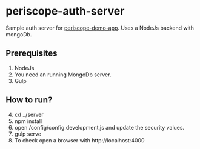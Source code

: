 # periscope-auth-server
Sample auth server for [periscope-demo-app](https://github.com/privosoft/periscope-demo-app).
Uses a NodeJs backend with mongoDb.
## Prerequisites
1. NodeJs
2. You need an running MongoDb server.
3. Gulp

## How to run?

4. cd ../server
5. npm install
6. open /config/config.development.js and update the security values.
7. gulp serve
8. To check open a browser with http://localhost:4000



